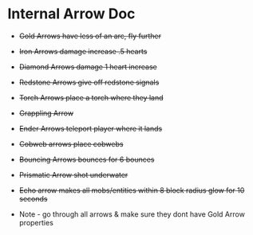 # Internal Arrow Doc
- ~~Gold Arrows have less of an arc, fly further~~
- ~~Iron Arrows damage increase .5 hearts~~
- ~~Diamond Arrows damage 1 heart increase~~
- ~~Redstone Arrows give off redstone signals~~
- ~~Torch Arrows place a torch where they land~~
- ~~Grappling Arrow~~
- ~~Ender Arrows teleport player where it lands~~
- ~~Cobweb arrows place cobwebs~~
- ~~Bouncing Arrows bounces for 6 bounces~~
- ~~Prismatic Arrow shot underwater~~
- ~~Echo arrow makes all mobs/entities within 8 block radius glow for 10 seconds~~



- Note - go through all arrows & make sure they dont have Gold Arrow properties